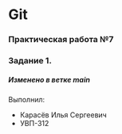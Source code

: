 # Git
### Практическая работа №7
### Задание 1.
##### Изменено в ветке main

Выполнил:
* Карасёв Илья Сергеевич
* УВП-312
